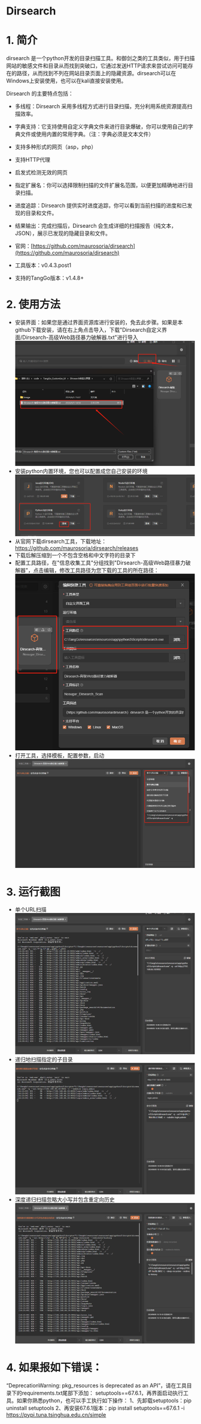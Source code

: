 # Dirsearch

# 1. 简介
dirsearch 是一个python开发的目录扫描工具。和御剑之类的工具类似，用于扫描网站的敏感文件和目录从而找到突破口，它通过发送HTTP请求来尝试访问可能存在的路径，从而找到不列在网站目录页面上的隐藏资源。dirsearch可以在Windows上安装使用，也可以在kali直接安装使用。

Dirsearch 的主要特点包括：
- 多线程：Dirsearch 采用多线程方式进行目录扫描，充分利用系统资源提高扫描效率。
- 字典支持：它支持使用自定义字典文件来进行目录爆破，你可以使用自己的字典文件或使用内置的常用字典。（注：字典必须是文本文件）
- 支持多种形式的网页（asp，php）
- 支持HTTP代理
- 启发式检测无效的网页
- 指定扩展名：你可以选择限制扫描的文件扩展名范围，以便更加精确地进行目录扫描。
- 进度追踪：Dirsearch 提供实时进度追踪，你可以看到当前扫描的进度和已发现的目录和文件。
- 结果输出：完成扫描后，Dirsearch 会生成详细的扫描报告（纯文本，JSON），展示已发现的隐藏目录和文件。

- 官网：[https://github.com/maurosoria/dirsearch](https://github.com/maurosoria/dirsearch)
- 工具版本：v0.4.3.post1
- 支持的TangGo版本：v1.4.8+
# 2. 使用方法
- 安装界面：如果您是通过界面资源库进行安装的，免去此步骤。如果是本github下载安装，请在右上角点击导入，下载"Dirsearch自定义界面/Dirsearch-高级Web路径暴力破解器.txt"进行导入<br>
  ![import.png](image/import.png)
- 安装python内置环境，您也可以配置成您自己安装的环境<br>
  ![python.png](image/python1.png)
- 从官网下载dirsearch工具，下载地址：https://github.com/maurosoria/dirsearch/releases
- 下载后解压缩到一个不包含空格和中文字符的目录下
- 配置工具路径，在"信息收集工具"分组找到"Dirsearch-高级Web路径暴力破解器"，点击编辑，修改工具路径为您下载的工具的所在路径：
 ![update.png](image/update.png)
- 打开工具，选择模板，配置参数，启动<br>
  ![switch.png](image/switch.png)
# 3. 运行截图
- 单个URL扫描<br>
  ![one_scan.png](image/one_scan.png)
- 递归地扫描指定的子目录<br>
  ![read.png](image/dsub.png)
- 深度递归扫描忽略大小写并包含重定向历史<br>
  ![read.png](image/sdlis.png)
# 4. 如果报如下错误：
“DeprecationWarning: pkg_resources is deprecated as an API”，请在工具目录下的requirements.txt尾部下添加：
setuptools==67.6.1，再界面启动执行工具。如果你熟悉python，也可以手工执行如下操作：
1、先卸载setuptools：pip uninstall setuptools
2、再安装67.6.1版本：pip install setuptools==67.6.1 -i https://pypi.tuna.tsinghua.edu.cn/simple

